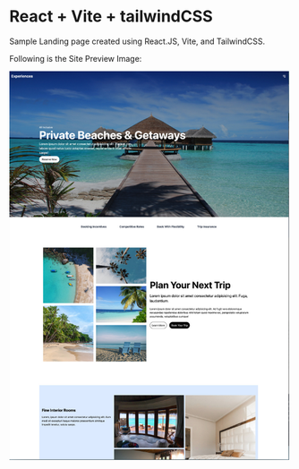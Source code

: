 
# React + Vite + tailwindCSS

Sample Landing page created using React.JS, Vite, and TailwindCSS.

Following is the Site Preview Image:


![Alt text](./src//assets/site-preview.png?raw=true "Destination Site")